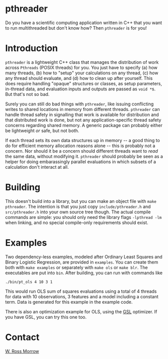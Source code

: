 # pthreader

Do you have a scientific computing application written in C++ that you want to run multithreaded but don't know how? Then `pthreader` is for you! 

# Introduction

`pthreader` is a lightweight C++ class that manages the distribution of work across `Pthreads` (POSIX threads) for you. You just have to specify (a) how many threads, (b) how to "setup" your calculations on any thread, (c) how any thread should evaluate, and (d) how to clean up after yourself. This does require handling "opaque" structures or classes, as setup parameters, in-thread data, and evaluation inputs and outputs are passed as `void *`s. But that's not so bad. 

Surely you can still do bad things with `pthreader`, like issuing conflicting writes to shared locations in memory from different threads. `pthreader` can handle thread safety in signalling that work is available for distribution and that distributed work is done, but not any application-specific thread safety concerns regarding shared memory. A generic package can probably either be lightweight _or_ safe, but not both. 

If each thread sets its own data structures up in memory -- a good thing to do for efficient memory allocation reasons alone -- this is probably not a concern. Nor should it be a concern should different threads want to _read_ the same data, without modifying it. `pthreader` should probably be seen as a helper for doing embarassingly parallel evaluations in which subsets of a calculation don't interact at all. 

# Building

This doesn't build into a library, but you can make an object file with `make pthreader`. The intention is that you just copy `include/pthreader.h` and `src/pthreader.h` into your own source tree though. The actual compile commands are simple: you should only need the library flags `-lpthread -lm` when linking, and no special compile-only requirements should exist. 

# Examples

Two dependency-less examples, modeled after Ordinary Least Squares and Binary Logistic Regression, are provided in `examples`. You can create them both with `make examples` or separately with `make ols` or `make blr`. The executables are put into `bin`. After building, you can run with commands like
```
./bin/pt_ols 4 10 3 1
```
This would run OLS sum of squares evaluations using a total of 4 threads for data with 10 observations, 3 features and a model including a constant term. Data is generated for this example in the example code. 

There is also an optimization example for OLS, using the [GSL](https://www.gnu.org/software/gsl/doc/html/intro.html) optimizer. If you have GSL, you can try this one too. 

# Contact

[W. Ross Morrow](wrossmorrow@stanford.edu)
